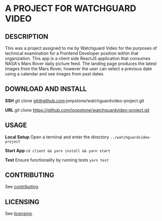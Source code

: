 # A PROJECT FOR WATCHGUARD VIDEO

## DESCRIPTION

This was a project assigned to me by Watchguard Video for the purposes of technical examination for a Frontend Developer position within that organization. This app is a client side ReactJS application that consumes NASA's Mars Rover daily picture feed. The landing page produces the latest images from the Mars Rover, however the user can select a previous date using a calendar and see images from past dates.

## DOWNLOAD AND INSTALL

**SSH**
git clone git@github.com:jonpstone/watchguardvideo-project.git

**URL**
git clone https://github.com/jonpstone/watchguardvideo-project.git

## USAGE

**Local Setup**
Open a terminal and enter the directory `../watchguardvideo-project`

**Start App**
`cd client && yarn install && yarn start`

**Test**
Ensure functionality by running tests `yarn test`

## CONTRIBUTING

See [contributing](https://github.com/jonpstone/watchguardvideo-project/blob/master/CONTRIBUTING.md).

## LICENSING

See [licensing](https://github.com/jonpstone/watchguardvideo-project/blob/master/LICENSE).
